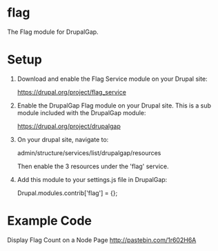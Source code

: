 flag
====

The Flag module for DrupalGap.

Setup
=====

1. Download and enable the Flag Service module on your Drupal site:

     https://drupal.org/project/flag_service

2. Enable the DrupalGap Flag module on your Drupal site. This is a sub module
   included with the DrupalGap module:
   
     https://drupal.org/project/drupalgap

3. On your drupal site, navigate to:

     admin/structure/services/list/drupalgap/resources 
  
   Then enable the 3 resources under the 'flag' service.

4. Add this module to your settings.js file in DrupalGap:

     Drupal.modules.contrib['flag'] = {};

Example Code
============

Display Flag Count on a Node Page
http://pastebin.com/1r602H6A

